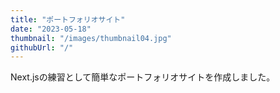```yaml
---
title: "ポートフォリオサイト"
date: "2023-05-18"
thumbnail: "/images/thumbnail04.jpg"
githubUrl: "/"
---
```


Next.jsの練習として簡単なポートフォリオサイトを作成しました。
